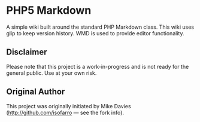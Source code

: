 PHP5 Markdown
=============

A simple wiki built around the standard PHP Markdown class. This wiki uses glip to keep version history. WMD is used to provide editor functionality.

Disclaimer
----------

Please note that this project is a work-in-progress and is not ready for the general public. Use at your own risk.

Original Author
---------------
This project was originally initiated by Mike Davies (http://github.com/isofarro — see the fork info).
